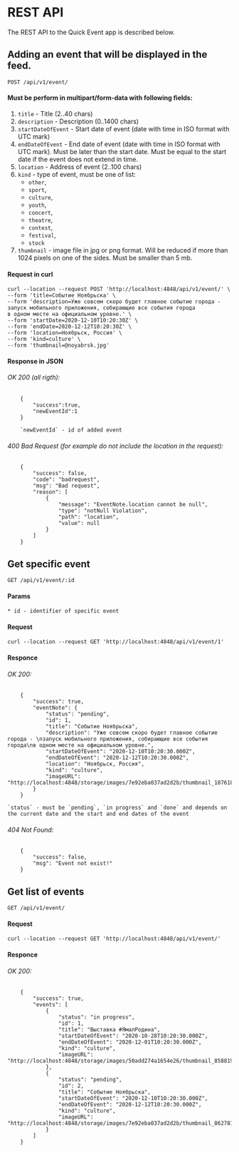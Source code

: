 # REST API

The REST API to the Quick Event app is described below.

## Adding an event that will be displayed in the feed.

`POST /api/v1/event/`

#### Must be perform in multipart/form-data with following fields: 

1. `title` - Title (2..40 chars)
2. `description` - Description (0..1400 chars)
3. `startDateOfEvent` - Start date of event (date with time in ISO format with UTC mark)
4. `endDateOfEvent` - End date of event (date with time in ISO format with UTC mark). Must be later than the start date. Must be equal to the start date if the event does not extend in time.
5. `location` - Address of event (2..100 chars)
6. `kind` - type of event, must be one of list:
    * `other`,
    * `sport`,
    * `culture`,
    * `youth`,
    * `concert`,
    * `theatre`,
    * `contest`,
    * `festival`,
    * `stock`
7. `thumbnail` - image file in jpg or png format. Will be reduced if more than 1024 pixels on one of the sides. Must be smaller than 5 mb.

#### Request in curl

```
curl --location --request POST 'http://localhost:4848/api/v1/event/' \
--form 'title=Событие Ноябрьска' \
--form 'description=Уже совсем скоро будет главное событие города - 
запуск мобильного приложения, собирающие все события города
в одном месте на официальном уровне.' \
--form 'startDate=2020-12-10T10:20:30Z' \
--form 'endDate=2020-12-12T10:20:30Z' \
--form 'location=Ноябрьск, Россия' \
--form 'kind=culture' \
--form 'thumbnail=@noyabrsk.jpg'
```

#### Response in JSON

###### OK 200 (all rigth):
```
    {
        "success":true,
        "newEventId":1
    }

    `newEventId` - id of added event
```

###### 400 Bad Request (for example do not include the location in the request):

```
    {
        "success": false,
        "code": "badrequest",
        "msg": "Bad request",
        "reason": [
            {
                "message": "EventNote.location cannot be null",
                "type": "notNull Violation",
                "path": "location",
                "value": null
            }
        ]
    }
```

## Get specific event

`GET /api/v1/event/:id`

#### Params
    * id - identifier of specific event

#### Request

`curl --location --request GET 'http://localhost:4848/api/v1/event/1'`

#### Responce

###### OK 200:

```
    {
        "success": true,
        "eventNote": {
            "status": "pending",
            "id": 1,
            "title": "Событие Ноябрьска",
            "description": "Уже совсем скоро будет главное событие города - \nзапуск мобильного приложения, собирающие все события города\nв одном месте на официальном уровне.",
            "startDateOfEvent": "2020-12-10T10:20:30.000Z",
            "endDateOfEvent": "2020-12-12T10:20:30.000Z",
            "location": "Ноябрьск, Россия",
            "kind": "culture",
            "imageURL": "http://localhost:4848/storage/images/7e92eba037ad2d2b/thumbnail_187618.jpg"
        }
    }
```
    `status` - must be `pending`, `in progress` and `done` and depends on the current date and the start and end dates of the event

###### 404 Not Found:

```
    {
        "success": false,
        "msg": "Event not exist!"
    }
```

## Get list of events

`GET /api/v1/event/`

#### Request

`curl --location --request GET 'http://localhost:4848/api/v1/event/'`

#### Responce

###### OK 200:

```
    {
        "success": true,
        "events": [
            {
                "status": "in progress",
                "id": 1,
                "title": "Выставка #ЯмалРодина",
                "startDateOfEvent": "2020-10-28T10:20:30.000Z",
                "endDateOfEvent": "2020-12-01T10:20:30.000Z",
                "kind": "culture",
                "imageURL": "http://localhost:4848/storage/images/50add274a1654e26/thumbnail_858819.jpg"
            },
            {
                "status": "pending",
                "id": 2,
                "title": "Событие Ноябрьска",
                "startDateOfEvent": "2020-12-10T10:20:30.000Z",
                "endDateOfEvent": "2020-12-12T10:20:30.000Z",
                "kind": "culture",
                "imageURL": "http://localhost:4848/storage/images/7e92eba037ad2d2b/thumbnail_862781.jpg"
            }
        ]
    }
```